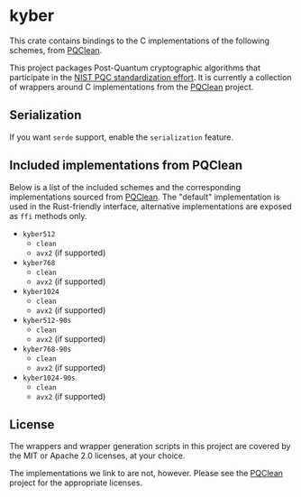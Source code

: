 # kyber


This crate contains bindings to the C implementations of the following schemes,
from [PQClean][pqclean].

This project packages Post-Quantum cryptographic algorithms that participate in
the [NIST PQC standardization effort][nistpqc]. It is currently a collection of
wrappers around C implementations from the [PQClean][pqclean] project.

## Serialization

If you want `serde` support, enable the `serialization` feature.

## Included implementations from PQClean

Below is a list of the included schemes and the corresponding implementations
sourced from [PQClean][pqclean]. The "default" implementation is used in the
Rust-friendly interface, alternative implementations are exposed as ``ffi``
methods only.

* ``kyber512``
  * ``clean``
  * ``avx2`` (if supported)
* ``kyber768``
  * ``clean``
  * ``avx2`` (if supported)
* ``kyber1024``
  * ``clean``
  * ``avx2`` (if supported)
* ``kyber512-90s``
  * ``clean``
  * ``avx2`` (if supported)
* ``kyber768-90s``
  * ``clean``
  * ``avx2`` (if supported)
* ``kyber1024-90s``
  * ``clean``
  * ``avx2`` (if supported)


## License

The wrappers and wrapper generation scripts in this project are covered by the
MIT or Apache 2.0 licenses, at your choice.

The implementations we link to are not, however. Please see the [PQClean][pqclean]
project for the appropriate licenses.

[pqclean]: https://github.com/PQClean/PQClean/
[nistpqc]: https://nist.gov/pqc/